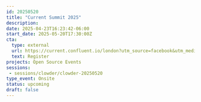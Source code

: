 ```yaml
---
id: 20250520
title: "Current Summit 2025"
description: 
date: 2025-04-23T16:23:42-06:00
start_date: 2025-05-20T17:30:00Z
cta: 
  type: external
  url: https://current.confluent.io/london?utm_source=facebook&utm_medium=organicsocial&utm_campaign=current-bangalore-25
  text: Register
projects: Open Source Events
sessions: 
 - sessions/clowder/clowder-20250520
type_event: Onsite
status: upcoming
draft: false
---
```




